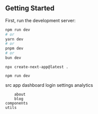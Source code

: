 ## Getting Started

First, run the development server:

```bash
npm run dev
# or
yarn dev
# or
pnpm dev
# or
bun dev
```

`npx create-next-app@latest .`

`npm run dev`


src
    app
        dashboard
                login
                settings
                analytics

        about
        blog
    components
    utils